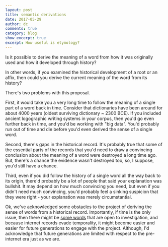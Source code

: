 ```yaml
---
layout: post
title: semantic derivations
date: 2017-05-29
author: dc
comments: true
category: blog
show_excerpt: true
excerpt: How useful is etymology?
---
```


Is it possible to derive the meaning of a word from how it was originally used and how it developed through history?

In other words, if you examined the historical development of a root or an affix, then could you derive the current meaning of the word from its history?

There's two problems with this proposal.

First, it would take you a very long time to follow the meaning of a single part of a word back in time. Consider that dictionaries have been around for about 4000 years (oldest surviving dictionary ~ 2300 BCE). If you included ancient logographic writing systems in your corpus, then you'd go even further back in time, and you'd be working with "big data". You'd probably run out of time and die before you'd even derived the sense of a single word.

Second, there's gaps in the historical record. It's probably true that some of the essential parts of the records that you'd need to draw a convincing conclusion about the meaning of a word were destroyed a long time ago. But, there's a chance the evidence wasn't destroyed too, so, I suppose, you'd still have a chance.

Third, even if you did follow the history of a single word  all the way back to its origin, there'd probably be a lot of people that said your explanation was bullshit. It may depend on how much convincing you need, but even if you didn't need much convincing, you'd probably feel a sinking suspicion that they were right - your explanation was merely circumstantial.

Ok, we've acknowledged some obstacles to the project of deriving the sense of words from a historical record. Importantly, if time is the only issue, then there might be <a href="http://nws.merriam-webster.com/opendictionary/newword_display_recent.php">some words</a> that are open to investigation, and because internet records evade temporality, it might become easier and easier for  future generations to engage with the project. Although, I'd acknowledge that future generations are limited with respect to the pre-internet era just as we are.
